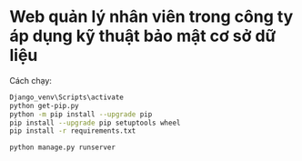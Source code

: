 # Web quản lý nhân viên trong công ty áp dụng kỹ thuật bảo mật cơ sở dữ liệu

Cách chạy:

```bash
Django_venv\Scripts\activate
python get-pip.py
python -m pip install --upgrade pip
pip install --upgrade pip setuptools wheel
pip install -r requirements.txt

python manage.py runserver
```
